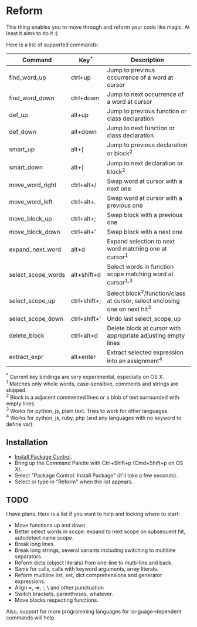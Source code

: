 # Reform

This thing enables you to move through and reform your code like magic.
At least it aims to do it :)

Here is a list of supported commands:

Command           | Key<sup>*</sup> | Description
----------------- | ------------ | ---------------------------------------------------------------
find_word_up      | ctrl+up      | Jump to previous occurrence of a word at cursor
find_word_down    | ctrl+down    | Jump to next occurrence of a word at cursor
def_up            | alt+up       | Jump to previous function or class declaration
def_down          | alt+down     | Jump to next function or class declaration
smart_up          | alt+[        | Jump to previous declaration or block<sup>2</sup>
smart_down        | alt+]        | Jump to next declaration or block<sup>2</sup>
move_word_right   | ctrl+alt+/   | Swap word at cursor with a next one
move_word_left    | ctrl+alt+.   | Swap word at cursor with a previous one
move_block_up     | ctrl+alt+;   | Swap block with a previous one
move_block_down   | ctrl+alt+'   | Swap block with a next one
expand_next_word  | alt+d        | Expand selection to next word matching one at cursor<sup>1</sup>
select_scope_words| alt+shift+d  | Select words in function scope matching word at cursor<sup>1,3</sup>
select_scope_up   | ctrl+shift+; | Select block<sup>2</sup>/function/class at cursor, select enclosing one on next hit<sup>3</sup>
select_scope_down | ctrl+shift+' | Undo last select_scope_up
delete_block      | ctrl+alt+d   | Delete block at cursor with appropriate adjusting empty lines
extract_expr      | alt+enter    | Extract selected expression into an assignment<sup>4</sup>


<sup>*</sup> Current key bindings are very experimental, especially on OS X. <br>
<sup>1</sup> Matches only whole words, case-sensitive, comments and strings are skipped. <br>
<sup>2</sup> Block is a adjacent commented lines or a blob of text surrounded with empty lines. <br>
<sup>3</sup> Works for python, js, plain text. Tries to work for other languages. <br>
<sup>4</sup> Works for python, js, ruby, php (and any languages with no keyword to define var).<br>


## Installation

- [Install Package Control](https://sublime.wbond.net/installation).
- Bring up the Command Palette with Ctrl+Shift+p (Cmd+Shift+p on OS X).
- Select "Package Control: Install Package" (it'll take a few seconds).
- Select or type in "Reform" when the list appears.


## TODO

I have plans. Here is a list if you want to help and looking where to start:

- Move functions up and down.
- Better select words in scope: expand to next scope on subsequent hit, autodetect name scope.
- Break long lines.
- Break long strings, several variants including switching to multiline separators.
- Reform dicts (object literals) from one-line to multi-line and back.
- Same for calls, calls with keyword arguments, array literals.
- Reform multiline list, set, dict comprehensions and generator expressions.
- Align =, =>, :, \ and other punctuation
- Switch brackets, parentheses, whatever.
- Move blocks respecting functions.

Also, support for more programming languages for language-dependent commands will help.
